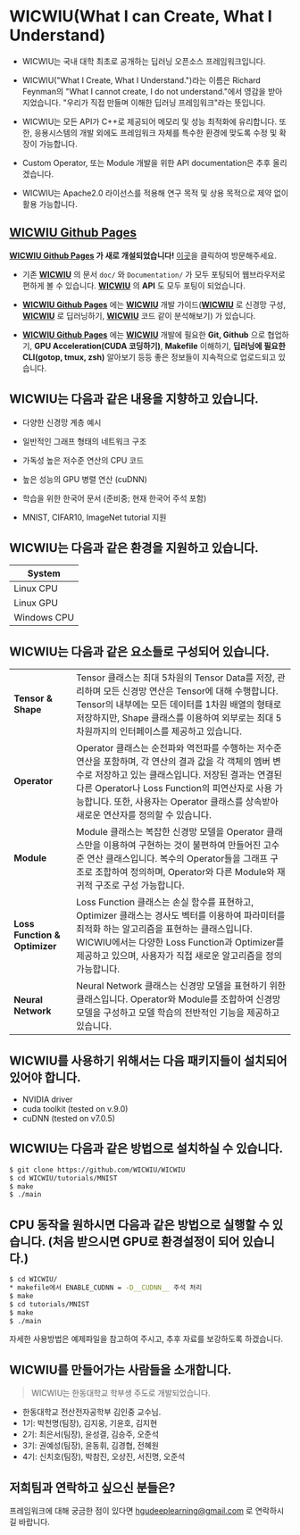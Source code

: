 # WICWIU(What I can Create, What I Understand)

* WICWIU는 국내 대학 최초로 공개하는 딥러닝 오픈소스 프레임워크입니다.

* WICWIU("What I Create, What I Understand.")라는 이름은 Richard Feynman의 "What I cannot create, I do not understand."에서 영감을 받아 지었습니다. "우리가 직접 만들며 이해한 딥러닝 프레임워크"라는 뜻입니다.

* WICWIU는 모든 API가 C++로 제공되어 메모리 및 성능 최적화에 유리합니다. 또한, 응용시스템의 개발 외에도 프레임워크 자체를 특수한 환경에 맞도록 수정 및 확장이 가능합니다.

* Custom Operator, 또는 Module 개발을 위한 API documentation은 추후 올리겠습니다.

* WICWIU는 Apache2.0 라이선스를 적용해 연구 목적 및 상용 목적으로 제약 없이 활용 가능합니다.

## [WICWIU Github Pages](https://wicwiu.github.io)

**[WICWIU Github Pages](https://wicwiu.github.io) 가 새로 개설되었습니다!** [이곳](https://wicwiu.github.io)을 클릭하여 방문해주세요.

- 기존 [**WICWIU**](https://github.com/WICWIU/WICWIU) 의 문서 `doc/` 와 `Documentation/` 가 모두 포팅되어 웹브라우저로 편하게 볼 수 있습니다. [**WICWIU**](https://github.com/WICWIU/WICWIU) 의 **API** 도 모두 포팅이 되었습니다.

- **[WICWIU Github Pages](https://wicwiu.github.io)** 에는 [**WICWIU**](https://github.com/WICWIU/WICWIU) 개발 가이드([**WICWIU**](https://github.com/WICWIU/WICWIU) 로 신경망 구성, [**WICWIU**](https://github.com/WICWIU/WICWIU) 로 딥러닝하기, [**WICWIU**](https://github.com/WICWIU/WICWIU) 코드 같이 분석해보기) 가 있습니다.

- **[WICWIU Github Pages](https://wicwiu.github.io)** 에는 [**WICWIU**](https://github.com/WICWIU/WICWIU) 개발에 필요한 **Git, Github** 으로 협업하기, **GPU Acceleration(CUDA 코딩하기)**, **Makefile** 이해하기, **딥러닝에 필요한 CLI(gotop, tmux, zsh)** 알아보기 등등 좋은 정보들이 지속적으로 업로드되고 있습니다.

## WICWIU는 다음과 같은 내용을 지향하고 있습니다.

* 다양한 신경망 계층 예시

* 일반적인 그래프 형태의 네트워크 구조

* 가독성 높은 저수준 연산의 CPU 코드

* 높은 성능의 GPU 병렬 연산 (cuDNN)

* 학습을 위한 한국어 문서 (준비중; 현재 한국어 주석 포함)

* MNIST, CIFAR10, ImageNet tutorial 지원

## WICWIU는 다음과 같은 환경을 지원하고 있습니다.

| System |
| --- |
| Linux CPU |
| Linux GPU |
| Windows CPU |


## WICWIU는 다음과 같은 요소들로 구성되어 있습니다.

<table>
<tr>
    <td><b> Tensor & Shape </b></td>
    <td> Tensor 클래스는 최대 5차원의 Tensor Data를 저장, 관리하며 모든 신경망 연산은 Tensor에 대해 수행합니다. Tensor의 내부에는 모든 데이터를 1차원 배열의 형태로 저장하지만, Shape 클래스를 이용하여 외부로는 최대 5차원까지의 인터페이스를 제공하고 있습니다. </td>
</tr>
<tr>
    <td><b> Operator </b></td>
    <td> Operator 클래스는 순전파와 역전파를 수행하는 저수준 연산을 포함하며, 각 연산의 결과 값을 각 객체의 멤버 변수로 저장하고 있는 클래스입니다. 저장된 결과는 연결된 다른 Operator나 Loss Function의 피연산자로 사용 가능합니다. 또한, 사용자는 Operator 클래스를 상속받아 새로운 연산자를 정의할 수 있습니다. </td>
</tr>
<tr>
    <td><b> Module </b></td>
    <td> Module 클래스는 복잡한 신경망 모델을 Operator 클래스만을 이용하여 구현하는 것이 불편하여 만들어진 고수준 연산 클래스입니다. 복수의 Operator들을 그래프 구조로 조합하여 정의하며, Operator와 다른 Module와 재귀적 구조로 구성 가능합니다. </td>
</tr>
<tr>
    <td><b> Loss Function & Optimizer  </b></td>
    <td> Loss Function 클래스는 손실 함수를 표현하고, Optimizer 클래스는 경사도 벡터를 이용하여 파라미터를 최적화 하는 알고리즘을 표현하는 클래스입니다. WICWIU에서는 다양한 Loss Function과 Optimizer를 제공하고 있으며, 사용자가 직접 새로운 알고리즘을 정의 가능합니다. </td>
</tr>
<tr> <td><b> Neural Network </b></td>
    <td> Neural Network 클래스는 신경망 모델을 표현하기 위한 클래스입니다. Operator와 Module를 조합하여 신경망 모델을 구성하고 모델 학습의 전반적인 기능을 제공하고 있습니다. </td>
</tr>
</table>


## WICWIU를 사용하기 위해서는 다음 패키지들이 설치되어 있어야 합니다.
* NVIDIA driver
* cuda toolkit (tested on v.9.0)
* cuDNN (tested on v7.0.5)

## WICWIU는 다음과 같은 방법으로 설치하실 수 있습니다.

```bash
$ git clone https://github.com/WICWIU/WICWIU
$ cd WICWIU/tutorials/MNIST
$ make
$ ./main
```
## CPU 동작을 원하시면 다음과 같은 방법으로 실행할 수 있습니다. (처음 받으시면 GPU로 환경설정이 되어 있습니다.)
```bash
$ cd WICWIU/
* makefile에서 ENABLE_CUDNN = -D__CUDNN__ 주석 처리
$ make
$ cd tutorials/MNIST
$ make
$ ./main
```
자세한 사용방법은 예제파일을 참고하여 주시고, 추후 자료를 보강하도록 하겠습니다.


## WICWIU를 만들어가는 사람들을 소개합니다.
> WICWIU는 한동대학교 학부생 주도로 개발되었습니다.

* 한동대학교 전산전자공학부 김인중 교수님.
* 1기: 박천명(팀장), 김지웅, 기윤호, 김지현
* 2기: 최은서(팀장), 윤성결, 김승주, 오준석
* 3기: 권예성(팀장), 윤동휘, 김경협, 전혜원
* 4기: 신치호(팀장), 박참진, 오상진, 서진명, 오준석

## 저희팀과 연락하고 싶으신 분들은?
프레임워크에 대해 궁금한 점이 있다면 hgudeeplearning@gmail.com 로 연락하시길 바랍니다.
